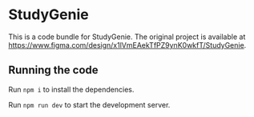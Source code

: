 
  # StudyGenie

  This is a code bundle for StudyGenie. The original project is available at https://www.figma.com/design/x1lVmEAekTfPZ9ynK0wkfT/StudyGenie.

  ## Running the code

  Run `npm i` to install the dependencies.

  Run `npm run dev` to start the development server.
  